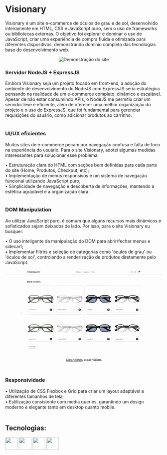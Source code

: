 # Visionary

Visionary é um site e-commerce de óculos de grau e de sol, desenvolvido inteiramente em HTML, CSS e JavaScript puro, sem o uso de frameworks ou bibliotecas externas. O objetivo foi explorar e dominar o uso de JavaScript, criar uma experiência de compra fluida e otimizada para diferentes dispositivos, demonstrando domínio completo das tecnologias base do desenvolvimento web. 

<p align="center">
  <img src="readme-resources/visionary-gif-01.gif" alt="Demonstração do site">
</p>

### Servidor NodeJS + ExpressJS

Embora Visionary seja um projeto focado em front-end, a adoção do ambiente de desenvolvimento do NodeJS com ExpressJS seria estratégica pensando na realidade de um e-commerce completo, dinâmico e escalável. Apesar de não estar consumindo APIs, o NodeJS me permitiu criar um servidor leve e eficiente, além de oferecer uma melhor organização do projeto e o uso do ExpressJS, que foi fundamental para gerenciar requisições do usuário, como adicionar produtos ao carrinho. 
<br>
<br>

### UI/UX eficientes

Muitos sites de e-commerce pecam por navegação confusa e falta de foco na experiência do usuário. Para o site Visionary, adotei algumas medidas interessantes para solucionar esse problema:

• Estruturação clara do HTML com seções bem definidas para cada parte do site (Home, Produtos, Checkout, etc);<br>
• Implementação de menus responsivos e um sistema de navegação funcional utilizando JavaScript puro;<br>
• Simplicidade de navegação e descoberta de informações, mantendo a estética agradável e a organização clara.
<br>
<br>

### DOM Manipulation

Ao utilizar JavaScript puro, é comum que alguns recursos mais dinâmicos e sofisticados sejam deixados de lado. Por isso, para o site Visionary eu busquei:

• O uso inteligente da manipulação do DOM para abrir/fechar menus e sidecart;<br>
• Implementar filtros e seleção de categorias como 'óculos de grau' ou 'óculos de sol', controlando a renderização de produtos diretamente pelo JavaScript.

<p align="center">
  <img src="readme-resources/visionary-gif-02.gif" alt="Demonstração do site">
</p>

### Responsividade

• Utilização de CSS Flexbox e Grid para criar um layout adaptável a diferentes tamanhos de tela;<br>
• Estilização consistente com media queries, garantindo um design moderno e elegante tanto em desktop quanto mobile.
<br>
<br>


## Tecnologias:
<img src="https://cdn.jsdelivr.net/gh/devicons/devicon@latest/icons/html5/html5-plain-wordmark.svg" width="40" height="40"/> <img src="https://cdn.jsdelivr.net/gh/devicons/devicon@latest/icons/css3/css3-plain-wordmark.svg" width="40" height="40"/> <img src="https://cdn.jsdelivr.net/gh/devicons/devicon@latest/icons/javascript/javascript-original.svg" width="40" height="40"/> <img src="https://cdn.jsdelivr.net/gh/devicons/devicon@latest/icons/nodejs/nodejs-original.svg" width="40" height="40"/>

          
